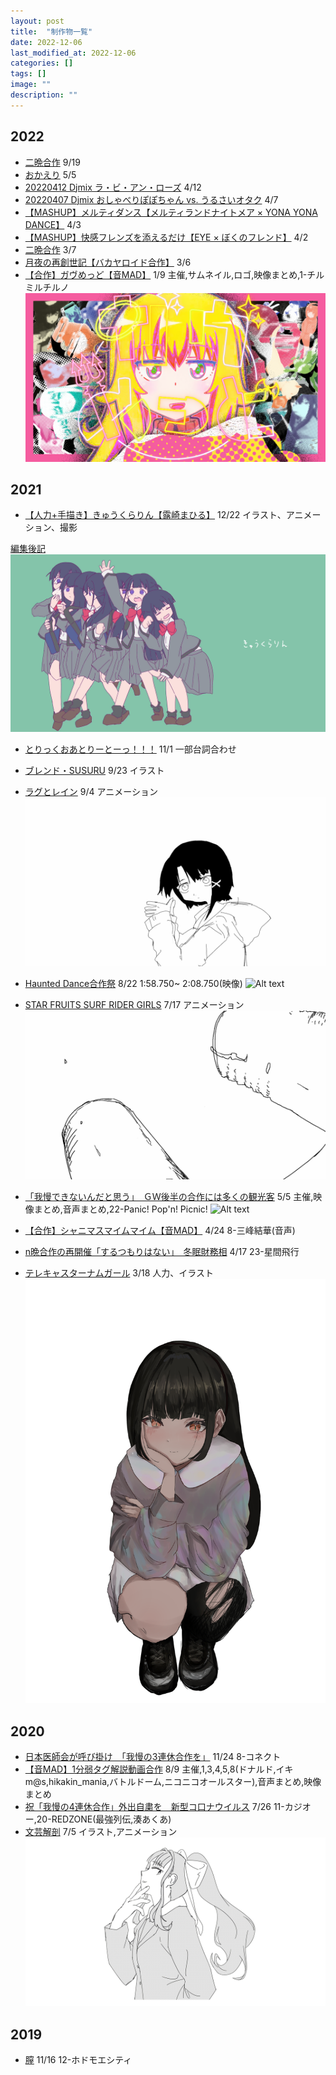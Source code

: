 ```yaml
---
layout: post
title:  "制作物一覧"
date: 2022-12-06
last_modified_at: 2022-12-06
categories: []
tags: []
image: ""
description: ""
---
```


## 2022
- [二晩合作](https://www.nicovideo.jp/watch/sm41103293)
9/19
- [おかえり](https://soundcloud.com/nyaanime/z2ivf7fempyn)
5/5
- [20220412 Djmix ラ・ビ・アン・ローズ](https://soundcloud.com/nyaanime/20220412-djmix)
4/12
- [20220407 Djmix おしゃべりぽぽちゃん vs. うるさいオタク](https://soundcloud.com/nyaanime/20220407-djmix)
4/7
- [【MASHUP】メルティダンス【メルティランドナイトメア × YONA YONA DANCE】](https://soundcloud.com/nyaanime/mashup-yona-yona-dance)
4/3
- [【MASHUP】快感フレンズを添えるだけ【EYE × ぼくのフレンド】](https://soundcloud.com/nyaanime/mashupeye)
4/2
- [二晩合作](https://www.nicovideo.jp/watch/sm40143810)
3/7
- [月夜の再創世記【バカヤロイド合作】](https://www.nicovideo.jp/watch/sm40139496)
3/6
- [【合作】ガヴめっど【音MAD】](https://www.nicovideo.jp/watch/sm39877085)
1/9
主催,サムネイル,ロゴ,映像まとめ,1-チルミルチルノ
![Alt text](/works/gabmedsamune.png)

## 2021
- [【人力+手描き】きゅうくらりん【露崎まひる】](https://www.nicovideo.jp/watch/sm39789137)
12/22
イラスト、アニメーション、撮影

[編集後記](https://note.com/sehatakuro/n/na6f3747032e6)
![Alt text](/works/sm39789137.png)

- [とりっくおあとりーとーっ！！！](https://www.nicovideo.jp/watch/sm39563350)
11/1
一部台詞合わせ
- [ブレンド・SUSURU](https://www.nicovideo.jp/watch/sm39376474)
9/23
イラスト
- [ラグとレイン](https://www.nicovideo.jp/watch/sm39283556)
9/4
アニメーション
![Alt text](/works/lagandlainGIF.gif)

- [Haunted Dance合作祭](https://www.nicovideo.jp/watch/sm39222955)
8/22
1:58.750~ 2:08.750(映像)
![Alt text](/works/HDGGIF.gif)

- [STAR FRUITS SURF RIDER GIRLS](https://www.nicovideo.jp/watch/sm39040925)
7/17
アニメーション
![Alt text](/works/SFSRGIF.gif)

- [「我慢できないんだと思う」　ＧＷ後半の合作には多くの観光客](https://www.nicovideo.jp/watch/sm38683790)
5/5
主催,映像まとめ,音声まとめ,22-Panic! Pop'n! Picnic!
![Alt text](/works/GWGGIF.gif)

- [【合作】シャニマスマイムマイム【音MAD】](https://www.nicovideo.jp/watch/sm38631451)
4/24
8-三峰結華(音声)
- [n晩合作の再開催「するつもりはない」　冬眠財務相](https://www.nicovideo.jp/watch/sm38595473)
4/17
23-星間飛行
- [テレキャスターナムガール](https://www.nicovideo.jp/watch/sm38450329)
3/18
人力、イラスト
![Alt text](/works/028.png)

## 2020
- [日本医師会が呼び掛け　「我慢の3連休合作を」](https://www.nicovideo.jp/watch/sm37867718)
11/24
8-コネクト
- [【音MAD】1分弱タグ解説動画合作](https://www.nicovideo.jp/watch/sm37323527)
8/9
主催,1,3,4,5,8(ドナルド,イキm@s,hikakin_mania,バトルドーム,ニコニコオールスター),音声まとめ,映像まとめ
- [祝「我慢の4連休合作」外出自粛を　新型コ口ナウイルス](https://www.nicovideo.jp/watch/sm37252542)
7/26
11-カジオー,20-REDZONE(最強列伝,湊あくあ)
- [文芸解剖](https://www.nicovideo.jp/watch/sm37145298)
7/5
イラスト,アニメーション
![Alt text](/works/bungeiGIF.gif)

## 2019
- [膣](https://www.nicovideo.jp/watch/sm35952646)
11/16
12-ホドモエシティ
